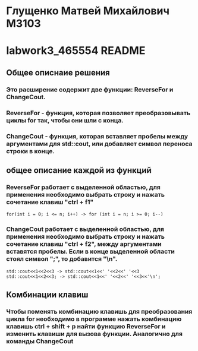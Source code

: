 # Глущенко Матвей Михайлович М3103
# labwork3_465554 README 


## Общее описнаие решения 
### Это расширение содержит две функции: ReverseFor и  ChangeCout.
### ReverseFor - функция, которая позволяет преобразовывать циклы for так, чтобы они шли с конца.

### ChangeCout - функция, которая вставляет пробелы между аргументами для std::cout, или добавляет символ переноса строки в конце.
## общее описание каждой из функций
### ReverseFor работает с выделенной областью, для применения необходимо выбрать строку и нажать сочетание клавиш "ctrl + f1"
```
for(int i = 0; i <= n; i++) -> for (int i = n; i >= 0; i--) 
```

### ChangeCout работает с выделенной областью, для применения необходимо выбрать строку и нажать сочетание клавиш "ctrl + f2", между аргументами вставятся пробелы. Если в конце выделенной области стоял символ ";", то добавится "\n".
```
std::cout<<1<<2<<3 -> std::cout<<1<<' '<<2<<' '<<3
std::cout<<1<<2<<3; -> std::cout<<1<<' '<<2<<' '<<3<<'\n';
```
## Комбинации клавиш
### Чтобы поменять комбинацию клавишь для преобразования цикла for необходимо в программе нажать комбинацию клавишь ctrl + shift + p найти функцию ReverseFor и изменить клавиши для вызова функции. Аналогично для команды ChangeCout
